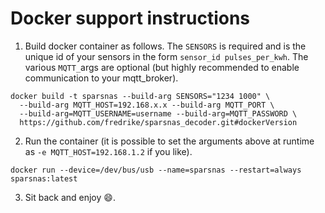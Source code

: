 # Docker support instructions


1.  Build docker container as follows. The `SENSORS` is required and is the unique
    id of your sensors in the form `sensor_id pulses_per_kwh`. The various `MQTT_`args are
    optional (but highly recommended to enable communication to your mqtt_broker).

```
docker build -t sparsnas --build-arg SENSORS="1234 1000" \
  --build-arg MQTT_HOST=192.168.x.x --build-arg MQTT_PORT \
  --build-arg=MQTT_USERNAME=username --build-arg=MQTT_PASSWORD \
  https://github.com/fredrike/sparsnas_decoder.git#dockerVersion
```

2. Run the container (it is possible to set the arguments above at runtime as
   `-e MQTT_HOST=192.168.1.2` if you like).

```
docker run --device=/dev/bus/usb --name=sparsnas --restart=always sparsnas:latest
```

3. Sit back and enjoy :smile:.
